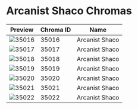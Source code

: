 # Arcanist Shaco Chromas

| Preview | Chroma ID | Name |
|---------|-----------|------|
| ![35016](https://raw.communitydragon.org/latest/plugins/rcp-be-lol-game-data/global/default/v1/champion-chroma-images/35/35016.png) | 35016 | Arcanist Shaco |
| ![35017](https://raw.communitydragon.org/latest/plugins/rcp-be-lol-game-data/global/default/v1/champion-chroma-images/35/35017.png) | 35017 | Arcanist Shaco |
| ![35018](https://raw.communitydragon.org/latest/plugins/rcp-be-lol-game-data/global/default/v1/champion-chroma-images/35/35018.png) | 35018 | Arcanist Shaco |
| ![35019](https://raw.communitydragon.org/latest/plugins/rcp-be-lol-game-data/global/default/v1/champion-chroma-images/35/35019.png) | 35019 | Arcanist Shaco |
| ![35020](https://raw.communitydragon.org/latest/plugins/rcp-be-lol-game-data/global/default/v1/champion-chroma-images/35/35020.png) | 35020 | Arcanist Shaco |
| ![35021](https://raw.communitydragon.org/latest/plugins/rcp-be-lol-game-data/global/default/v1/champion-chroma-images/35/35021.png) | 35021 | Arcanist Shaco |
| ![35022](https://raw.communitydragon.org/latest/plugins/rcp-be-lol-game-data/global/default/v1/champion-chroma-images/35/35022.png) | 35022 | Arcanist Shaco |